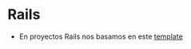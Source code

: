 Rails
=========

* En proyectos Rails nos basamos en este [template](https://github.com/platanus/rails_template)
